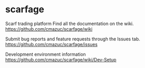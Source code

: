 # scarfage
Scarf trading platform
Find all the documentation on the wiki.
https://github.com/cmazuc/scarfage/wiki

Submit bug reports and feature requests through the Issues tab.
https://github.com/cmazuc/scarfage/issues

Development environment information
https://github.com/cmazuc/scarfage/wiki/Dev-Setup
